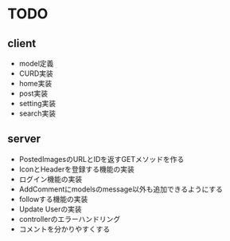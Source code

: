 # TODO

## client

- model定義
- CURD実装
- home実装
- post実装
- setting実装
- search実装

## server

- PostedImagesのURLとIDを返すGETメソッドを作る
- IconとHeaderを登録する機能の実装
- ログイン機能の実装
- AddCommentにmodelsのmessage以外も追加できるようにする
- followする機能の実装
- Update Userの実装
- controllerのエラーハンドリング
- コメントを分かりやすくする